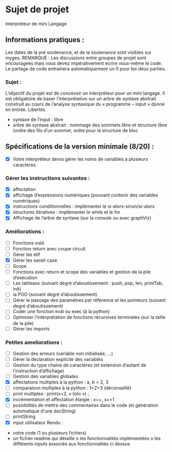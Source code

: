 # Sujet de projet

Interpréteur de mini Langage

## Informations pratiques :

  Les dates de la pré soutenance, et de la soutenance sont visibles sur myges.
  REMARQUE : Les discussions entre groupes de projet sont encouragées mais vous devez
  impérativement écrire vous-même le code. Le partage de code entrainera automatiquement un 0
  pour les deux parties.

### Sujet :

  L’objectif du projet est de concevoir un interpréteur pour un mini langage. Il est obligatoire de baser
  l’interprétation sur un arbre de syntaxe abstrait construit au cours de l’analyse syntaxique du
  « programme – input » donné en entrée.
  Libertés

- syntaxe de l’input : libre
- arbre de syntaxe abstrait : nommage des sommets libre et structure libre (ordre des fils d’un
  sommet, ordre pour la structure de bloc

## Spécifications de la version minimale (8/20) :

* [X] Votre interpréteur devra gérer les noms de variables à plusieurs caractères.

### Gérer les instructions suivantes :

* [X] affectation
* [X] affichage d’expressions numériques (pouvant contenir des variables numériques)
* [X] instructions conditionnelles : implémenter le si-alors-sinon/si-alors
* [X] structures itératives : implémenter le while et le for
* [X] Affichage de l’arbre de syntaxe (sur la console ou avec graphViz)

### Améliorations :

* [ ] Fonctions void
* [ ] Fonction return avec coupe circuit
* [ ] Gérer les elif
* [X] Gérer les swish case
* [ ] Scope
* [ ] Fonctions avec return et scope des variables et gestion de la pile d’exécution
* [ ] Les tableaux (suivant degré d’aboutissement : push, pop, len, printTab, init)
* [ ] la POO (suivant degré d’aboutissement)
* [ ] Gérer le passage des paramètres par référence et les pointeurs (suivant degré
  d’aboutissement)
* [ ] Coder une fonction eval ou exec (à la python)
* [ ] Optimiser l’interprétation de fonctions récursives terminales (sur la taille de la pile)
* [ ] Gérer les imports

### Petites ameliorations :

* [ ] Gestion des erreurs (variable non initialisée, …)
* [ ] Gérer la déclaration explicite des variables
* [ ] Gestion du type chaine de caractères (et extension d’autant de l’instruction d’affichage)
* [ ] Gestion des variables globales
* [X] affectations multiples à la python : a, b = 2, 3
* [ ] comparaison multiples à la python : 1<2<3 (déconseillé)
* [ ] print multiples : print(x+2, « toto ») ;
* [X] incrémentation et affectation élargie : x++, x+=1
* [ ] possibilités de mettre des commentaires dans le code (et génération automatique d’une docString)
* [ ] printString
* [X] input utilisateur
  Rendu :

- votre code (1 ou plusieurs fichiers)
- un fichier readme qui détaille
  o les fonctionnalités implémentées
  o les différents inputs associés aux fonctionnalités ci dessus

